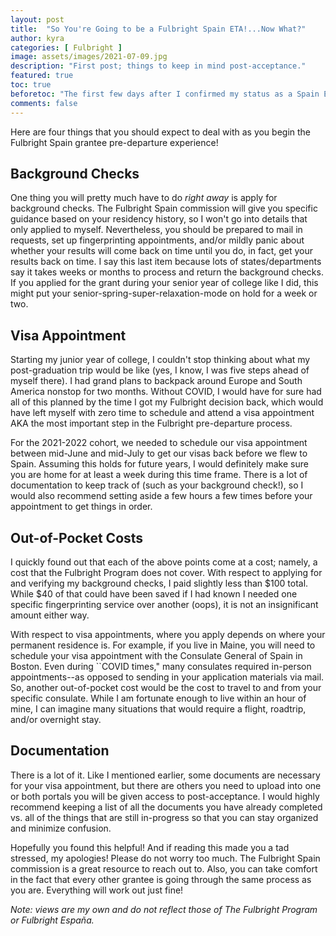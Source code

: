 ```yaml
---
layout: post
title:  "So You're Going to be a Fulbright Spain ETA!...Now What?"
author: kyra
categories: [ Fulbright ]
image: assets/images/2021-07-09.jpg
description: "First post; things to keep in mind post-acceptance."
featured: true
toc: true
beforetoc: "The first few days after I confirmed my status as a Spain ETA finalist, I barely received any information. And then, I was hit with information OVERLOAD. Perhaps I was not expecting to be awarded the grant so I did not really put much thought into what the follow-up steps might be, but either way, it would have been nice to have a short guide that directed my priorities."
comments: false
---
```


Here are four things that you should expect to deal with as you begin the Fulbright Spain grantee pre-departure experience!

## Background Checks

One thing you will pretty much have to do _right away_ is apply for background checks. The Fulbright Spain commission will give you specific guidance based on your residency history, so I won't go into details that only applied to myself. Nevertheless, you should be prepared to mail in requests, set up fingerprinting appointments, and/or mildly panic about whether your results will come back on time until you do, in fact, get your results back on time. I say this last item because lots of states/departments say it takes weeks or months to process and return the background checks. If you applied for the grant during your senior year of college like I did, this might put your senior-spring-super-relaxation-mode on hold for a week or two.

## Visa Appointment

Starting my junior year of college, I couldn't stop thinking about what my post-graduation trip would be like (yes, I know, I was five steps ahead of myself there). I had grand plans to backpack around Europe and South America nonstop for two months. Without COVID, I would have for sure had all of this planned by the time I got my Fulbright decision back, which would have left myself with zero time to schedule and attend a visa appointment AKA the most important step in the Fulbright pre-departure process.

For the 2021-2022 cohort, we needed to schedule our visa appointment between mid-June and mid-July to get our visas back before we flew to Spain. Assuming this holds for future years, I would definitely make sure you are home for at least a week during this time frame. There is a lot of documentation to keep track of (such as your background check!), so I would also recommend setting aside a few hours a few times before your appointment to get things in order.

## Out-of-Pocket Costs

I quickly found out that each of the above points come at a cost; namely, a cost that the Fulbright Program does not cover. With respect to applying for and verifying my background checks, I paid slightly less than $100 total. While $40 of that could have been saved if I had known I needed one specific fingerprinting service over another (oops), it is not an insignificant amount either way.

With respect to visa appointments, where you apply depends on where your permanent residence is. For example, if you live in Maine, you will need to schedule your visa appointment with the Consulate General of Spain in Boston. Even during ``COVID times," many consulates required in-person appointments--as opposed to sending in your application materials via mail. So, another out-of-pocket cost would be the cost to travel to and from your specific consulate. While I am fortunate enough to live within an hour of mine, I can imagine many situations that would require a flight, roadtrip, and/or overnight stay.

## Documentation

There is a lot of it. Like I mentioned earlier, some documents are necessary for your visa appointment, but there are others you need to upload into one or both portals you will be given access to post-acceptance. I would highly recommend keeping a list of all the documents you have already completed vs. all of the things that are still in-progress so that you can stay organized and minimize confusion.


Hopefully you found this helpful! And if reading this made you a tad stressed, my apologies! Please do not worry too much. The Fulbright Spain commission is a great resource to reach out to. Also, you can take comfort in the fact that every other grantee is going through the same process as you are. Everything will work out just fine!


_Note: views are my own and do not reflect those of The Fulbright Program or Fulbright España._